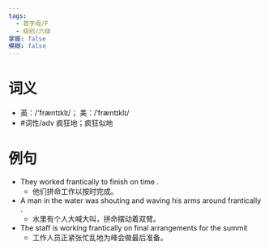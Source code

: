 ```yaml
---
tags:
  - 首字母/F
  - 级别/六级
掌握: false
模糊: false
---
```

# 词义
- 英：/'fræntɪklɪ/； 美：/ˈfræntɪklɪ/
- #词性/adv  疯狂地；疯狂似地
# 例句
- They worked frantically to finish on time .
	- 他们拼命工作以按时完成。
- A man in the water was shouting and waving his arms around frantically .
	- 水里有个人大喊大叫，拼命摆动着双臂。
- The staff is working frantically on final arrangements for the summit
	- 工作人员正紧张忙乱地为峰会做最后准备。

